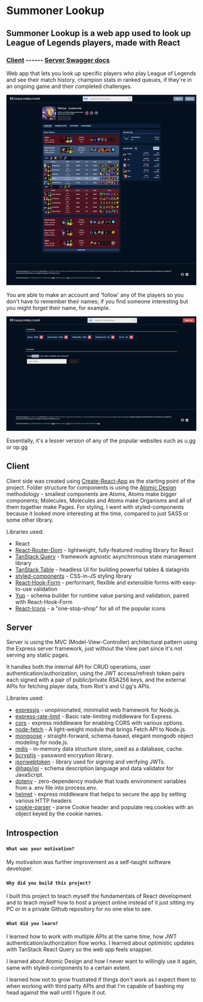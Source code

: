# Summoner Lookup

## Summoner Lookup is a web app used to look up League of Legends players, made with React

### [Client](https://summonerlookup-production-fe40.up.railway.app) ------ [Server Swagger docs](https://slup-server-production.up.railway.app/docs)

Web app that lets you look up specific players who play League of Legends and see their match history, champion stats in ranked queues, if they're in an ongoing game and their completed challenges. 

<img src="readme/overview.png" width="500">

You are able to make an account and 'follow' any of the players so you don't have to remember their names; if you find someone interesting but you might forget their name, for example.

<img src="readme/profile.png" width="500">

Essentially, it's a lesser version of any of the popular websites such as u.gg or op.gg
## Client

Client side was created using [Create-React-App](https://reactjs.org/docs/create-a-new-react-app.html) as the starting point of the project. Folder structure for components is using the [Atomic Design](https://danilowoz.com/blog/atomic-design-with-react) methodology - smallest components are Atoms, Atoms make bigger components; Molecules, Molecules and Atoms make Organisms and all of them together make Pages. For styling, I went with styled-components because it looked more interesting at the time, compared to just SASS or some other library.

Libraries used:
* React
* [React-Router-Dom](https://reactrouter.com/en/main) - lightweight, fully-featured routing library for React
* [TanStack Query](https://tanstack.com/query/v4) - framework agnostic asynchronous state management library
* [TanStack Table](https://tanstack.com/table/v8) - headless UI for building powerful tables & datagrids
* [styled-components](https://styled-components.com/) - CSS-in-JS styling library
* [React-Hook-Form](https://react-hook-form.com/) - performant, flexible and extensible forms with easy-to-use validation
* [Yup](https://github.com/jquense/yup) - schema builder for runtime value parsing and validation, paired with React-Hook-Form
* [React-Icons](https://react-icons.github.io/react-icons) - a "one-stop-shop" for all of the popular icons

## Server

Server is using the MVC (Model-View-Controller) architectural pattern using the Express server framework, just without the View part since it's not serving any static pages.

It handles both the internal API for CRUD operations, user authentication/authorization, using the JWT access/refresh token pairs each signed with a pair of public/private RSA256 keys, and the external APIs for fetching player data, from Riot's and U.gg's APIs.

Libraries used:
* [expressjs](https://expressjs.com/) - unopinionated, minimalist web framework for Node.js.
* [express-rate-limit](https://github.com/express-rate-limit/express-rate-limit) - Basic rate-limiting middleware for Express.
* [cors](https://github.com/expressjs/cors) - express middleware for enabling CORS with various options.
* [node-fetch](https://github.com/node-fetch/node-fetch) - A light-weight module that brings Fetch API to Node.js.
* [mongoose](https://mongoosejs.com/) - straight-forward, schema-based, elegant mongodb object modeling for node.js.
* [redis](https://redis.io/) - in-memory data structure store, used as a database, cache.
* [bcryptjs](https://github.com/dcodeIO/bcrypt.js) - password encryption library.
* [jsonwebtoken](https://github.com/auth0/node-jsonwebtoken) - library used for signing and verifying JWTs.
* [@hapi/joi](https://github.com/hapijs/joi) - schema description language and data validator for JavaScript.
* [dotenv](https://github.com/motdotla/dotenv) - zero-dependency module that loads environment variables from a .env file into process.env.
* [helmet](https://github.com/helmetjs/helmet) - express middleware that helps to secure the app by setting various HTTP headers
* [cookie-parser](https://github.com/expressjs/cookie-parser) - parse Cookie header and populate req.cookies with an object keyed by the cookie names.
## Introspection

#### `What was your motivation?`

My motivaiton was further improvement as a self-taught software developer. 

#### `Why did you build this project?`

I built this project to teach myself the fundamentals of React development and to teach myself how to host a project online instead of it just sitting my PC or in a private Github repository for no one else to see.

#### `What did you learn?`

I learned how to work with multiple APIs at the same time, how JWT authentication/authorization flow works. I learned about optimistic updates with TanStack React Query so the web app feels snappier.

I learned about Atomic Design and how I never want to willingly use it again, same with styled-components to a certain extent. 

I learned how not to grow frustrated if things don't work as I expect them to when working with third party APIs and that I'm capable of bashing my head against the wall until I figure it out.
